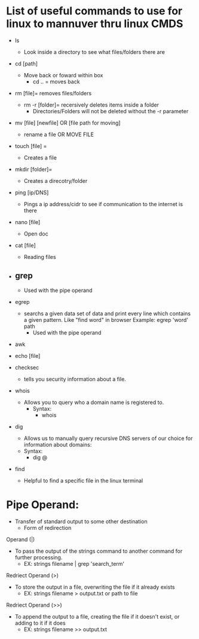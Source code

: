 # List of useful commands to use for linux to mannuver thru linux CMDS

- ls 
  - Look inside a directory to see what files/folders there are

- cd [path] 
  - Move back or foward within box
    - cd .. = moves back

- rm [file]= removes files/folders 
    - rm -r [folder]= recersively deletes items inside a folder 
      - Directories/Folders will not be deleted without the -r parameter

- mv [file] [newfile] OR [file path for moving]
  - rename a file OR MOVE FILE

- touch [file] = 
  - Creates a file

- mkdir [folder]= 
  - Creates a direcotry/folder

- ping [ip/DNS]
  - Pings a ip address/cidr to see if communication to the internet is there

- nano [file]
  - Open doc

- cat [file]
  - Reading files

- grep 
  -  
    - Used with the pipe operand

- egrep
  - searchs a given data set of data and print every line which contains a given pattern. Like "find word" in browser Example: egrep 'word' path
    - Used with the pipe operand

- awk 

- echo [file]

- checksec
  - tells you security information about a file.

- whois 
  - Allows you to query who a domain name is registered to. 
    - Syntax: 
      - whois <domain>

- dig 
  - Allows us to manually query recursive DNS servers of our choice for information about domains: 
  - Syntax: 
    - dig <domain> @<dns-server-ip>

- find
  - Helpful to find a specific file in the linux terminal


# Pipe Operand:
  - Transfer of standard output to some other destination
    * Form of redirection

Operand (|)
  - To pass the output of the strings command to another command for further processing.
    - EX: strings filename | grep 'search_term'

Redriect Operand (>)
  - To store the output in a file, overwriting the file if it already exists
    - EX: strings filename > output.txt or path to file

Redriect Operand (>>)
  - To append the output to a file, creating the file if it doesn't exist, or adding to it if it does
    -  EX: strings filename >> output.txt